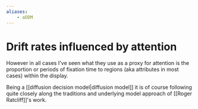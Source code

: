 ```yaml
---
aliases:
    - aDDM
---
```


# Drift rates influenced by attention

However in all cases I've seen what they use as a proxy for attention is the proportion or periods of fixation time to regions (aka attributes in most cases) within the display.

Being a [[diffusion decision model|diffusion model]] it is of course following quite closely along the traditions and underlying model approach of [[Roger Ratcliff]]'s work.